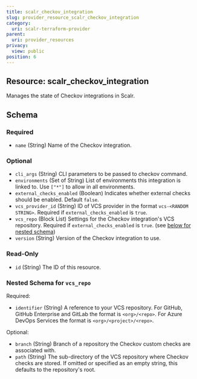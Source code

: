 ```yaml
---
title: scalr_checkov_integration
slug: provider_resource_scalr_checkov_integration
category:
  uri: scalr-terraform-provider
parent:
  uri: provider_resources
privacy:
  view: public
position: 6
---
```

## Resource: scalr_checkov_integration

Manages the state of Checkov integrations in Scalr.



<!-- schema generated by tfplugindocs -->
## Schema

### Required

- `name` (String) Name of the Checkov integration.

### Optional

- `cli_args` (String) CLI parameters to be passed to checkov command.
- `environments` (Set of String) List of environments this integration is linked to. Use `["*"]` to allow in all environments.
- `external_checks_enabled` (Boolean) Indicates whether external checks should be enabled. Default `false`.
- `vcs_provider_id` (String) ID of VCS provider in the format `vcs-<RANDOM STRING>`. Required if `external_checks_enabled` is `true`.
- `vcs_repo` (Block List) Settings for the Checkov integration's VCS repository. Required if `external_checks_enabled` is `true`. (see [below for nested schema](#nestedblock--vcs_repo))
- `version` (String) Version of the Checkov integration to use.

### Read-Only

- `id` (String) The ID of this resource.

<a id="nestedblock--vcs_repo"></a>
### Nested Schema for `vcs_repo`

Required:

- `identifier` (String) A reference to your VCS repository. For GitHub, GitHub Enterprise and GitLab the format is `<org>/<repo>`. For Azure DevOps Services the format is `<org>/<project>/<repo>`.

Optional:

- `branch` (String) Branch of a repository the Checkov custom checks are associated with.
- `path` (String) The sub-directory of the VCS repository where Checkov checks are stored. If omitted or specified as an empty string, this defaults to the repository's root.
